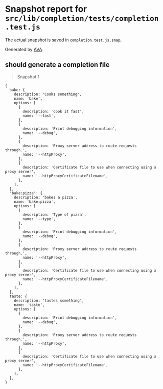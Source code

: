 # Snapshot report for `src/lib/completion/tests/completion.test.js`

The actual snapshot is saved in `completion.test.js.snap`.

Generated by [AVA](https://avajs.dev).

## should generate a completion file

> Snapshot 1

    {
      bake: {
        description: 'Cooks something',
        name: 'bake',
        options: [
          {
            description: 'cook it fast',
            name: '--fast',
          },
          {
            description: 'Print debugging information',
            name: '--debug',
          },
          {
            description: 'Proxy server address to route requests through.',
            name: '--httpProxy',
          },
          {
            description: 'Certificate file to use when connecting using a proxy server',
            name: '--httpProxyCertificateFilename',
          },
        ],
      },
      'bake:pizza': {
        description: 'bakes a pizza',
        name: 'bake:pizza',
        options: [
          {
            description: 'Type of pizza',
            name: '--type',
          },
          {
            description: 'Print debugging information',
            name: '--debug',
          },
          {
            description: 'Proxy server address to route requests through.',
            name: '--httpProxy',
          },
          {
            description: 'Certificate file to use when connecting using a proxy server',
            name: '--httpProxyCertificateFilename',
          },
        ],
      },
      taste: {
        description: 'tastes something',
        name: 'taste',
        options: [
          {
            description: 'Print debugging information',
            name: '--debug',
          },
          {
            description: 'Proxy server address to route requests through.',
            name: '--httpProxy',
          },
          {
            description: 'Certificate file to use when connecting using a proxy server',
            name: '--httpProxyCertificateFilename',
          },
        ],
      },
    }
